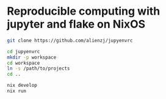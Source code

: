 # Reproducible computing with jupyter and flake on NixOS

```bash
git clone https://github.com/alienzj/jupyenvrc

cd jupyenvrc
mkdir -p workspace
cd workspace
ln -s /path/to/projects
cd ..

nix develop
nix run
```
